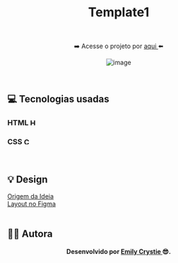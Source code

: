 <h1 align="center"> Template1 </h1>
<p>  </p>
<br>
<div align="center">  
 <p> ➡️ Acesse o projeto por <a href="https://crystie-fm1.netlify.app" target="_blank"> aqui </a>⬅️</p>

 ![image](https://user-images.githubusercontent.com/81563039/156889158-4a50c670-368d-43b5-9d88-5a02dd1ac5d8.png) 
</div>
<br>
 
<h2> 💻 Tecnologias usadas </h2>
 <h3> HTML 
  <img src="https://cdn-icons-png.flaticon.com/512/174/174854.png" alt="HTML5" width="15" height="15"/>
 </h3>
  
 <h3> CSS 
  <img src="https://cdn-icons-png.flaticon.com/512/732/732190.png" alt="CSS3" width="15" height="15"/>
 </h3>
<br>
 
<h2> 💡 Design </h2>
<a href="https://www.frontendmentor.io/challenges/stats-preview-card-component-8JqbgoU62" target="_blank"> Origem da Ideia </a>
<br>
<a href="https://www.figma.com/file/7LUlAJYXLnSaRxZIkdaWlu/template01?node-id=0%3A1" target="_blank"> Layout no Figma </a>
<br>
<br>

<h2> 👩‍💻 Autora </h2>
<h4 align="center"> Desenvolvido por <a href="https://www.linkedin.com/in/emilycrystie/" target="_blank"> Emily Crystie <a>  😎. <h4>

